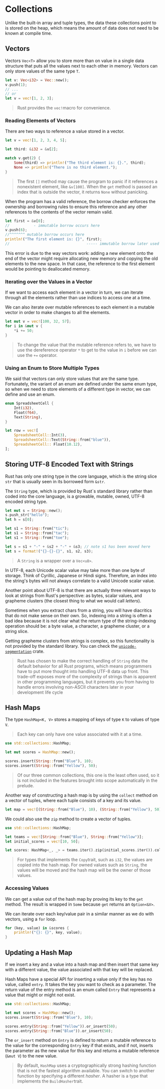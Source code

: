 # Collections

Unlike the built-in array and tuple types, the data these collections point to is stored on the heap, which means the amount of data does not need to be known at compile time.

## Vectors

Vectors `Vec<T>` allow you to store more than on value in a single data structure that puts all the values next to each other in memory. Vectors can only store values of the same type `T`.

```rust
let v: Vec<i32> = Vec::new();
v.push(1);
// ...
// or
let v = vec![1, 2, 3];
```

> Rust provides the `vec!`macro for convenience.

### Reading Elements of Vectors

There are two ways to reference a value stored in a vector.

```rust
let v = vec![1, 2, 3, 4, 5];

let third: &i32 = &v[2];

match v.get(2) {
    Some(third) => println!("The third element is: {}.", third);
    None => println!("There is no third element.");
}
```

> The first `[]` method may cause the program to panic if it references a nonexistent element, like `&v[100]`.
> When the `get` method is passed an index that is outside the vector, it returns `None` without panicking.

When the program has a valid reference, the borrow checker enforces the ownership and borrowing rules to ensure this reference and any other references to the contents of the vector remain valid.

```rust
let first = &v[0];
//           - immutable borrow occurs here
v.push(6);
//^^^^^^^ mutable borrow occurs here
println!("The first element is: {}", first);
//                                   ----- immutable borrow later used here
```

This error is due to the way vectors work: adding a new element onto the end of the vector might require allocating new memory and copying the old elements to the new space. In that case, the reference to the first element would be pointing to deallocated memory.

### Iterating over the Values in a Vector

If we want to access each element in a vector in turn, we can iterate through all the elements rather than use indices to access one at a time.

We can also iterate over mutable references to each element in a mutable vector in order to make changes to all the elements.

```rust
let mut v = vec![100, 32, 57];
for i in &mut v {
    *i += 50;
}
```

> To change the value that the mutable reference refers to, we have to use the dereference operator `*` to get to the value in `i` before we can use the `+=` operator.

### Using an Enum to Store Multiple Types

We said that vectors can only store values that are the same type. Fortunately, the variant of an enum are defined under the same enum type, so when we need to store elements of a different type in vector, we can define and use an enum.

```rust
enum SpreadsheetCell {
    Int(i32),
    Float(f64),
    Text(String),
}

let row = vec![
    SpreadsheetCell::Int(3),
    SpreadsheetCell::Text(String::from("blue")),
    SpreadsheetCell:: Float(10.12),
];
```

## Storing UTF-8 Encoded Text with Strings

Rust has only one string type in the core language, which is the string slice `str` that is usually seen in its borrowed form `&str`.

The `String` type, which is provided by Rust`s standard library rather than coded into the core language, is a growable, mutable, owned, UTF-8 encoded string type.

```rust
let mut s = String::new();
s.push_str("hello");
let h = s[0];
```

```rust
let s1 = String::from("tic");
let s1 = String::from("tac");
let s1 = String::from("toe");

let s = s1 + "-" + &s2 + "-" + &s3; // note s1 has been moved here
let s = format!("{}-{}-{}", s1, s2, s3);
```

> A `String` is a wrapper over a `Vec<u8>`.

In UTF-8, each Unicode scalar value may take more than one byte of storage. Think of Cyrillic, Japanese or Hindi signs. Therefore, an index into the string's bytes will not always correlate to a valid Unicode scalar value.

Another point about UTF-8 is that there are actually three relevant ways to look at strings from Rust's perspective: as bytes, scalar values, and grapheme clusters (the closest thing to what we would call _letters_).

Sometimes when you extract chars from a string, you will have diacritics that do not make sense on their own. So, indexing into a string is often a bad idea because it is not clear what the return type of the string-indexing operation should be: a byte value, a character, a grapheme cluster, or a string slice.

Getting grapheme clusters from strings is complex, so this functionality is not provided by the standard library. You can check the [`unicode-segmentation`](https://crates.io/crates/unicode-segmentation) crate.

> Rust has chosen to make the correct handling of `String` data the default behavior for all Rust programs, which means programmers have to put more thought into handling UTF-8 data up front. This trade-off exposes more of the complexity of strings than is apparent in other programming languages, but it prevents you from having to handle errors involving non-ASCII characters later in your development life cycle

## Hash Maps

The type `HashMap<K, V>` stores a mapping of keys of type `K` to values of type `V`.

> Each key can only have one value associated with it at a time.

```rust
use std::collections::HashMap;

let mut scores = HashMap::new();

scores.insert(String::from("Blue"), 10);
scores.insert(String::from("Yellow"), 50);
```

> Of our three common collections, this one is the least often used, so it is not included in the features brought into scope automatically in the prelude.

Another way of constructing a hash map is by using the `collect` method on a vector of tuples, where each tuple consists of a key and its value.

```rust
let map = vec![(String::from("Blue"), 10), (String::from("Yellow"), 50)].collect();
```

We could also use the `zip` method to create a vector of tuples.

```rust
use std::collections::HashMap;

let teams = vec![String::from("Blue"), String::from("Yellow")];
let initial_scores = vec![10, 50];

let scores: HashMap<_, _> = teams.iter().zip(initial_scores.iter()).collect();
```

> For types that implements the `Copy`trait, such as `i32`, the values are copied into the hash map. For owned values such as `String`, the values will be moved and the hash map will be the owner of those values.

### Accessing Values

We can get a value out of the hash map by proving its key to the `get` method. The result is wrapped in `Some` because `get` returns an `Option<&V>`.

We can iterate over each key/value pair in a similar manner as we do with vectors, using a `for` loop.

```rust
for (key, value) in &scores {
    println!("{}: {}", key, value);
}
```

## Updating a Hash Map

If we insert a key and a value into a hash map and then insert that same key with a different value, the value associated with that key will be replaced.

Hash Maps have a special API for inserting a value only if the key has no value, called `entry`. It takes the key you want to check as a parameter. The return value of the entry method is an enum called `Entry` that represents a value that might or might not exist.

```rust
use std::collections::HashMap;

let mut scores = HashMap::new();
scores.insert(String::from("Blue"), 10);

scores.entry(String::from("Yellow")).or_insert(50);
scores.entry(String::from("Blue")).or_insert(50);
```

The `or_insert` method on `Entry` is defined to return a mutable reference to the value for the corresponding `Entry` key if that exists, and if not, inserts the parameter as the new value for this key and returns a mutable reference (`&mut V`) to the new value.

> By default, `HashMap` uses a cryptographically strong hashing function that is not the fastest algorithm available. You can switch to another function by specifying a different _hasher_. A hasher is a type that implements the `BuildHasher`trait.
